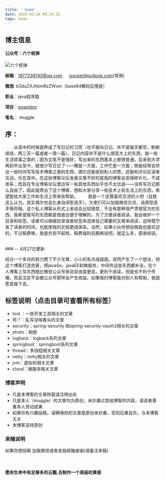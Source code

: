 ```yaml
---
title: ' home'
date: 2019-03-20 09:24:25
tags: home
---
```


## 博主信息

#### 公众号：六个核弹

![六个核弹](https://oscimg.oschina.net/oscnet/c61536f9b3d186f75ef7bdd5f468c2bfb08.jpg)

**邮箱**：1977339740@qq.com  &emsp; isocket@outlook.com(常用)

**微信**: b3duZXJhbmRzZWxm（base64解码后便是）

**职业**：java程序猿

**项目**：[poseidon](https://github.com/muggle0/poseidon)

**笔名**： muggle

<!--more-->

## 序：

  &emsp;&emsp;从高中的时候就养成了写日记的习惯（也不能叫日记，并不是每天都写，断断续续，两三天一篇或者一周一篇），日记内容并不是什么很高大上的东西，就一些生活琐事之类的；因为文笔不是很好，写出来的东西基本上都很普通。后来到大学再到毕业至今，就很少写日记了——懒是一方面，工作忙是一方面；倒是经常会挤出一些时间写写技术博客之类的东西，偶尔还能收到别人的赞，还能和评论区读者互动，乐在其中。在这些博客论坛发表文章不好的是我的博客会变得碎片化，不成体系；而且在专业博客论坛里边写一些其他东西似乎也不太合适——没有写日记那么自由了。因此就弄出了这个博客，想和大家分享一些技术上和生活上的东西，希望能给大家工作和生活上带来些帮助。
   &emsp;&emsp;我是一个还算喜欢交流的人吧（自我这么认为，其实偶尔也会化身自闭型选手），大佬们可以加我微信交流，话痨型选手等你哦。这个私人博客从形式上来说会比较随意，不会有那种很严肃很官方的东西，我希望我写的东西都是很直白便于理解的。为了方便读者阅读，我会维护一个目录和标签，读者可以根据目录或者标签来选择自己需要的文章来阅读，这样既节省了读者的时间，也能使我的文档更成体系。当然，如果小伙伴想投稿我也是欢迎的，不过稿费嘛，我是负担不起啦，稿费福利后期再说吧，就这么多，感谢阅读。

<br>
### -- 4月27日更新

经过一个多月的努力攒了不少文章，小小的有点成就感。突然产生了一个想法，把这个博客打造完善，把javaSe，javaEE和微服务，中间件这些东西都补全。在个人博客上写东西相比微信公众号来说自由度更高，更利于阅读，但是也不利于传播，而且注定不会像公众号那样会产生收益。如果我的博客能对别人有帮助，我就愿意做下去。

## 标签说明（点击目录可查看所有标签）

- tool ：一些开发工具相关的文章
- 苟？：乱写没啥看头的文章
- security：spring-security 和spring-security-oauth2相关的文章
- photo：相册
- logback：logback系列文章
- springboot：springboot系列文章
- thread：多线程相关文章
- netty：netty相关的文章
- jvm：虚拟机相关文章
- cloud：微服务相关文章

### 博客声明
- 凡是本博客的文章转载请注明出处
- 凡是本人（muggle）的文章均为原创，未抄袭过其他博客的内容，请读者尊重本人劳动成果
- 如果你有兴趣投稿，请确保你的文章是原创未抄袭，否则后果自负，与本博客无关
- 本博客坚持原创

### 来稿说明

如果你想投稿 加我微信或者发我邮箱谢谢(请备注来稿)

<br>

#### 愿你生命中有足够多的云翳,去制作一个美丽的黄昏
